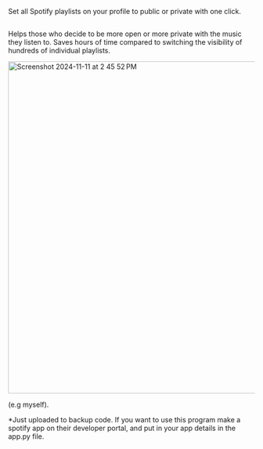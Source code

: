 Set all Spotify playlists on your profile to public or private with one click.

##

Helps those who decide to be more open or more private with the music they listen to. Saves hours of time compared to switching the visibility of hundreds of individual playlists.

<img width="678" alt="Screenshot 2024-11-11 at 2 45 52 PM" src="https://github.com/user-attachments/assets/a0073439-96f3-46ae-9b60-8e541a7089a9">

(e.g myself).

*Just uploaded to backup code. If you want to use this program make a spotify app on their developer portal, and put in your app details in the app.py file.
